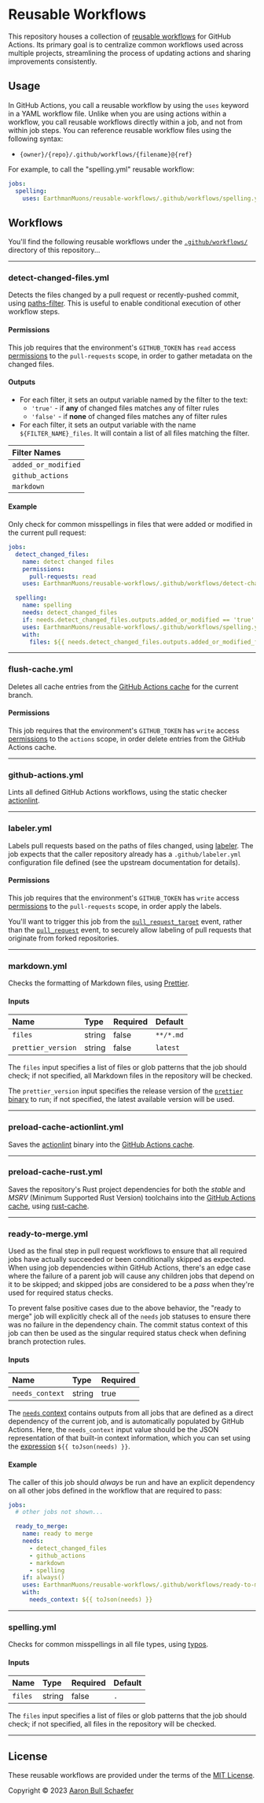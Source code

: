 # Reusable Workflows

This repository houses a collection of [reusable workflows][] for GitHub
Actions. Its primary goal is to centralize common workflows used across multiple
projects, streamlining the process of updating actions and sharing improvements
consistently.

## Usage

In GitHub Actions, you call a reusable workflow by using the `uses` keyword in a
YAML workflow file. Unlike when you are using actions within a workflow, you
call reusable workflows directly within a job, and not from within job steps.
You can reference reusable workflow files using the following syntax:

- `{owner}/{repo}/.github/workflows/{filename}@{ref}`

For example, to call the "spelling.yml" reusable workflow:

```yml
jobs:
  spelling:
    uses: EarthmanMuons/reusable-workflows/.github/workflows/spelling.yml@main
```

## Workflows

You'll find the following reusable workflows under the
[`.github/workflows/`](.github/workflows/) directory of this repository...

---

### detect-changed-files.yml

Detects the files changed by a pull request or recently-pushed commit, using
[paths-filter][]. This is useful to enable conditional execution of other
workflow steps.

#### Permissions

This job requires that the environment's `GITHUB_TOKEN` has `read` access
[permissions][] to the `pull-requests` scope, in order to gather metadata on the
changed files.

#### Outputs

- For each filter, it sets an output variable named by the filter to the text:
  - `'true'` - if **any** of changed files matches any of filter rules
  - `'false'` - if **none** of changed files matches any of filter rules
- For each filter, it sets an output variable with the name
  `${FILTER_NAME}_files`. It will contain a list of all files matching the
  filter.

| Filter Names        |
| :------------------ |
| `added_or_modified` |
| `github_actions`    |
| `markdown`          |

#### Example

Only check for common misspellings in files that were added or modified in the
current pull request:

```yml
jobs:
  detect_changed_files:
    name: detect changed files
    permissions:
      pull-requests: read
    uses: EarthmanMuons/reusable-workflows/.github/workflows/detect-changed-files.yml@main

  spelling:
    name: spelling
    needs: detect_changed_files
    if: needs.detect_changed_files.outputs.added_or_modified == 'true'
    uses: EarthmanMuons/reusable-workflows/.github/workflows/spelling.yml@main
    with:
      files: ${{ needs.detect_changed_files.outputs.added_or_modified_files }}
```

---

### flush-cache.yml

Deletes all cache entries from the [GitHub Actions cache][] for the current
branch.

#### Permissions

This job requires that the environment's `GITHUB_TOKEN` has `write` access
[permissions][] to the `actions` scope, in order delete entries from the GitHub
Actions cache.

---

### github-actions.yml

Lints all defined GitHub Actions workflows, using the static checker
[actionlint][].

---

### labeler.yml

Labels pull requests based on the paths of files changed, using [labeler][]. The
job expects that the caller repository already has a `.github/labeler.yml`
configuration file defined (see the upstream documentation for details).

#### Permissions

This job requires that the environment's `GITHUB_TOKEN` has `write` access
[permissions][] to the `pull-requests` scope, in order apply the labels.

You'll want to trigger this job from the [`pull_request_target`][] event, rather
than the [`pull_request`][] event, to securely allow labeling of pull requests
that originate from forked repositories.

---

### markdown.yml

Checks the formatting of Markdown files, using [Prettier][].

#### Inputs

| Name               | Type   | Required | Default   |
| :----------------- | :----- | :------- | :-------- |
| `files`            | string | false    | `**/*.md` |
| `prettier_version` | string | false    | `latest`  |

The `files` input specifies a list of files or glob patterns that the job should
check; if not specified, all Markdown files in the repository will be checked.

The `prettier_version` input specifies the release version of the [`prettier`
binary][] to run; if not specified, the latest available version will be used.

---

### preload-cache-actionlint.yml

Saves the [actionlint][] binary into the [GitHub Actions cache][].

---

### preload-cache-rust.yml

Saves the repository's Rust project dependencies for both the _stable_ and
_MSRV_ (Minimum Supported Rust Version) toolchains into the [GitHub Actions
cache][], using [rust-cache][].

---

### ready-to-merge.yml

Used as the final step in pull request workflows to ensure that all required
jobs have actually succeeded or been conditionally skipped as expected. When
using job dependencies within GitHub Actions, there's an edge case where the
failure of a parent job will cause any children jobs that depend on it to be
skipped; and skipped jobs are considered to be a _pass_ when they're used for
required status checks.

To prevent false positive cases due to the above behavior, the "ready to merge"
job will explicitly check all of the `needs` job statuses to ensure there was no
failure in the dependency chain. The commit status context of this job can then
be used as the singular required status check when defining branch protection
rules.

#### Inputs

| Name            | Type   | Required |
| :-------------- | :----- | :------- |
| `needs_context` | string | true     |

The [`needs` context][] contains outputs from all jobs that are defined as a
direct dependency of the current job, and is automatically populated by GitHub
Actions. Here, the `needs_context` input value should be the JSON representation
of that built-in context information, which you can set using the [expression][]
`${{ toJson(needs) }}`.

#### Example

The caller of this job should _always_ be run and have an explicit dependency on
all other jobs defined in the workflow that are required to pass:

```yml
jobs:
  # other jobs not shown...

  ready_to_merge:
    name: ready to merge
    needs:
      - detect_changed_files
      - github_actions
      - markdown
      - spelling
    if: always()
    uses: EarthmanMuons/reusable-workflows/.github/workflows/ready-to-merge.yml@main
    with:
      needs_context: ${{ toJson(needs) }}
```

---

### spelling.yml

Checks for common misspellings in all file types, using [typos][].

#### Inputs

| Name    | Type   | Required | Default |
| :------ | :----- | :------- | :------ |
| `files` | string | false    | `.`     |

The `files` input specifies a list of files or glob patterns that the job should
check; if not specified, all files in the repository will be checked.

---

## License

These reusable workflows are provided under the terms of the
[MIT License](LICENSE).

Copyright &copy; 2023 [Aaron Bull Schaefer](mailto:aaron@elasticdog.com)

<!-- REFERENCES -->

[actionlint]: https://github.com/rhysd/actionlint
[expression]:
  https://docs.github.com/en/actions/learn-github-actions/expressions
[GitHub Actions cache]:
  https://docs.github.com/en/actions/using-workflows/caching-dependencies-to-speed-up-workflows
[labeler]: https://github.com/actions/labeler
[`needs` context]:
  https://docs.github.com/en/actions/learn-github-actions/contexts#needs-context
[paths-filter]: https://github.com/dorny/paths-filter
[permissions]:
  https://docs.github.com/en/actions/security-guides/automatic-token-authentication#permissions-for-the-github_token
[Prettier]: https://prettier.io/
[`prettier` binary]: https://github.com/prettier/prettier/releases
[`pull_request`]:
  https://docs.github.com/en/actions/using-workflows/events-that-trigger-workflows#pull_request
[`pull_request_target`]:
  https://docs.github.com/en/actions/using-workflows/events-that-trigger-workflows#pull_request_target
[reusable workflows]:
  https://docs.github.com/en/actions/using-workflows/reusing-workflows
[rust-cache]: https://github.com/Swatinem/rust-cache
[typos]: https://github.com/crate-ci/typos
